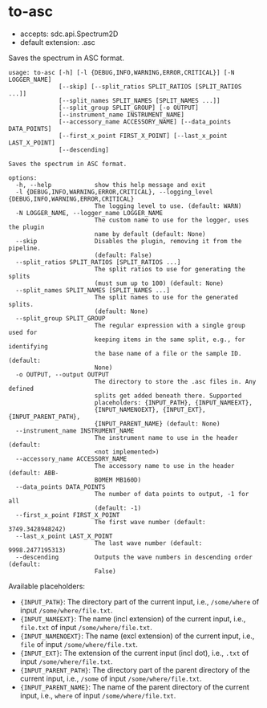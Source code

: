 # to-asc

* accepts: sdc.api.Spectrum2D
* default extension: .asc

Saves the spectrum in ASC format.

```
usage: to-asc [-h] [-l {DEBUG,INFO,WARNING,ERROR,CRITICAL}] [-N LOGGER_NAME]
              [--skip] [--split_ratios SPLIT_RATIOS [SPLIT_RATIOS ...]]
              [--split_names SPLIT_NAMES [SPLIT_NAMES ...]]
              [--split_group SPLIT_GROUP] [-o OUTPUT]
              [--instrument_name INSTRUMENT_NAME]
              [--accessory_name ACCESSORY_NAME] [--data_points DATA_POINTS]
              [--first_x_point FIRST_X_POINT] [--last_x_point LAST_X_POINT]
              [--descending]

Saves the spectrum in ASC format.

options:
  -h, --help            show this help message and exit
  -l {DEBUG,INFO,WARNING,ERROR,CRITICAL}, --logging_level {DEBUG,INFO,WARNING,ERROR,CRITICAL}
                        The logging level to use. (default: WARN)
  -N LOGGER_NAME, --logger_name LOGGER_NAME
                        The custom name to use for the logger, uses the plugin
                        name by default (default: None)
  --skip                Disables the plugin, removing it from the pipeline.
                        (default: False)
  --split_ratios SPLIT_RATIOS [SPLIT_RATIOS ...]
                        The split ratios to use for generating the splits
                        (must sum up to 100) (default: None)
  --split_names SPLIT_NAMES [SPLIT_NAMES ...]
                        The split names to use for the generated splits.
                        (default: None)
  --split_group SPLIT_GROUP
                        The regular expression with a single group used for
                        keeping items in the same split, e.g., for identifying
                        the base name of a file or the sample ID. (default:
                        None)
  -o OUTPUT, --output OUTPUT
                        The directory to store the .asc files in. Any defined
                        splits get added beneath there. Supported
                        placeholders: {INPUT_PATH}, {INPUT_NAMEEXT},
                        {INPUT_NAMENOEXT}, {INPUT_EXT}, {INPUT_PARENT_PATH},
                        {INPUT_PARENT_NAME} (default: None)
  --instrument_name INSTRUMENT_NAME
                        The instrument name to use in the header (default:
                        <not implemented>)
  --accessory_name ACCESSORY_NAME
                        The accessory name to use in the header (default: ABB-
                        BOMEM MB160D)
  --data_points DATA_POINTS
                        The number of data points to output, -1 for all
                        (default: -1)
  --first_x_point FIRST_X_POINT
                        The first wave number (default: 3749.3428948242)
  --last_x_point LAST_X_POINT
                        The last wave number (default: 9998.2477195313)
  --descending          Outputs the wave numbers in descending order (default:
                        False)
```

Available placeholders:

* `{INPUT_PATH}`: The directory part of the current input, i.e., `/some/where` of input `/some/where/file.txt`.
* `{INPUT_NAMEEXT}`: The name (incl extension) of the current input, i.e., `file.txt` of input `/some/where/file.txt`.
* `{INPUT_NAMENOEXT}`: The name (excl extension) of the current input, i.e., `file` of input `/some/where/file.txt`.
* `{INPUT_EXT}`: The extension of the current input (incl dot), i.e., `.txt` of input `/some/where/file.txt`.
* `{INPUT_PARENT_PATH}`: The directory part of the parent directory of the current input, i.e., `/some` of input `/some/where/file.txt`.
* `{INPUT_PARENT_NAME}`: The name of the parent directory of the current input, i.e., `where` of input `/some/where/file.txt`.
